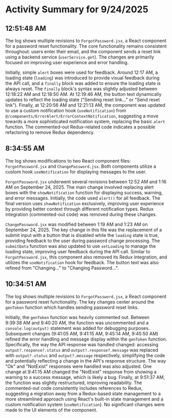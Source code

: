 # Activity Summary for 9/24/2025

## 12:51:48 AM
The log shows multiple revisions to `ForgotPassword.jsx`, a React component for a password reset functionality.  The core functionality remains consistent throughout: users enter their email, and the component sends a reset link using a backend service (`userService.get`).  The changes are primarily focused on improving user experience and error handling.

Initially, simple `alert` boxes were used for feedback.  Around 12:17 AM, a loading state (`loading`) was introduced to provide visual feedback during the API call, and a `finally` block was added to ensure the loading state is always reset.  The `finally` block's syntax was slightly adjusted between 12:18:22 AM and 12:18:50 AM.  At 12:19:46 AM, the button text dynamically updates to reflect the loading state ("Sending reset link..." or "Send reset link"). Finally, at 12:20:56 AM and 12:21:13 AM, the component was updated to use a custom notification hook (`useNotification`) from `@/components/ErrorAlert/ErrorContextNotification`, suggesting a move towards a more sophisticated notification system, replacing the basic `alert` function.  The commented-out Redux-related code indicates a possible refactoring to remove Redux dependency.


## 8:34:55 AM
The log shows modifications to two React component files: `ForgotPassword.jsx` and `ChangePassword.jsx`.  Both components utilize a custom hook `useNotification` for displaying messages to the user.

`ForgotPassword.jsx` underwent several revisions between 12:52 AM and 1:16 AM on September 24, 2025.  The main change involved replacing alert boxes with the `showNotification` function for displaying success, warning, and error messages.  Initially, the code used `alert()` for all feedback.  The final version uses `showNotification` exclusively, improving user experience by providing better context through different notification types.  Redux integration (commented-out code) was removed during these changes.

`ChangePassword.jsx` was modified between 1:19 AM and 1:23 AM on September 24, 2025. The key change in this file was the replacement of a submit input with a button that is disabled while the `loading` state is true, providing feedback to the user during password change processing.  The `submitData` function was also updated to use `setLoading` to manage the loading state, improving user feedback during the API call. Similar to `ForgotPassword.jsx`, this component also removed its Redux integration, and utilizes the `useNotification` hook for feedback.  The button text was also refined from "Changing..." to "Changing Password...".


## 10:34:51 AM
The log shows multiple revisions to `ForgotPassword.jsx`, a React component for a password reset functionality.  The key changes center around the `genToken` function which handles sending password reset links.

Initially, the `genToken` function was heavily commented out.  Between 9:39:38 AM and 9:40:20 AM, the function was uncommented and a `console.log(output)` statement was added for debugging purposes.  Subsequent changes (9:41:05 AM, 9:41:15 AM, 9:45:14 AM, 9:45:50 AM) refined the error handling and message display within the `genToken` function. Specifically, the way the API response was handled changed:  accessing `output?.response?.status` and `output?.response?.message` was replaced with `output?.status` and `output?.message` respectively, simplifying the code and potentially reflecting a change in the API's response structure.  The way "Ok" and "NotExist" responses were handled was also adjusted. One change at 9:41:15 AM changed the "NotExist" response from showing a warning to a success message, which is likely a bug.  Finally, at 9:51:37 AM, the function was slightly restructured, improving readability.  The commented-out code consistently includes references to Redux, suggesting a migration away from a Redux-based state management to a more streamlined approach using React's built-in state management and a custom notification system (`useNotification`).  No significant changes were made to the UI elements of the component.
